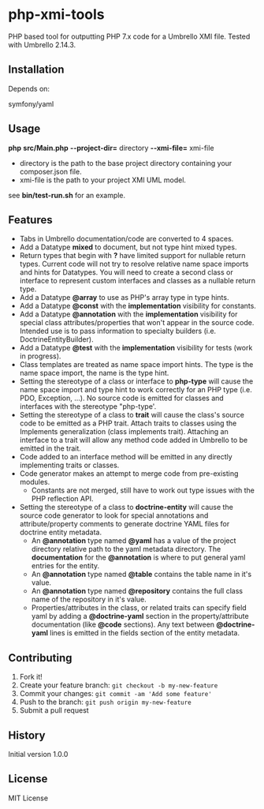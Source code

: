 # php-xmi-tools

PHP based tool for outputting PHP 7.x code for a Umbrello XMI file.
Tested with Umbrello 2.14.3.

## Installation

Depends on:

symfony/yaml

## Usage

**php** **src/Main.php** **--project-dir=** directory **--xmi-file=** xmi-file

- directory is the path to the base project directory containing your composer.json file.
- xmi-file is the path to your project XMI UML model.

see **bin/test-run.sh** for an example.

## Features

- Tabs in Umbrello documentation/code are converted to 4 spaces.
- Add a Datatype **mixed** to document, but not type hint mixed types.
- Return types that begin with **?** have limited support for nullable return types.
Current code will not try to resolve relative name space imports and hints for Datatypes.
You will need to create a second class or interface to represent custom interfaces and
classes as a nullable return type.
- Add a Datatype **@array** to use as PHP's array type in type hints.
- Add a Datatype **@const** with the **implementation** visibility
for constants.
- Add a Datatype **@annotation** with the **implementation** visibility
for special class attributes/properties that won't appear in the source code.
Intended use is to pass information to specialty builders (i.e. DoctrineEntityBuilder).
- Add a Datatype **@test** with the **implementation** visibility
for tests (work in progress).
- Class templates are treated as name space import hints.
The type is the name space import, the name is the type hint.
- Setting the stereotype of a class or interface to **php-type**
will cause the name space import and type hint to work correctly for an PHP type (i.e. PDO, Exception, ...).
No source code is emitted for classes and interfaces with the stereotype "php-type'.
- Setting the stereotype of a class to **trait** will cause the class's source code to be emitted as a PHP trait.
Attach traits to classes using the Implements generalization (class implements trait).
Attaching an interface to a trait will allow any method code added in Umbrello to be emitted in the trait.
- Code added to an interface method will be emitted in any directly implementing traits or classes.
- Code generator makes an attempt to merge code from pre-existing modules.
    - Constants are not merged, still have to work out type issues with the PHP reflection API.
- Setting the stereotype of a class to **doctrine-entity**
will cause the source code generator to look for special annotations and attribute/property comments
to generate doctrine YAML files for doctrine entity metadata.
    - An **@annotation** type named **@yaml** has a value of the project
directory relative path to the yaml metadata directory.
The **documentation** for the **@annotation** is where to put general yaml entries for the entity.
    - An **@annotation** type named **@table**
contains the table name in it's value.
    - An **@annotation** type named **@repository**
contains the full class name of the repository in it's value.
    - Properties/attributes in the class, or related traits can specify field yaml by
adding a **@doctrine-yaml** section in the property/attribute documentation (like **@code** sections).
Any text between **@doctrine-yaml** lines is emitted in the fields section of the entity metadata.

## Contributing

1. Fork it!
2. Create your feature branch: `git checkout -b my-new-feature`
3. Commit your changes: `git commit -am 'Add some feature'`
4. Push to the branch: `git push origin my-new-feature`
5. Submit a pull request

## History

Initial version 1.0.0

## License

MIT License
